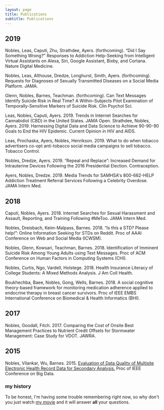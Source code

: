 ```yaml
---
layout: page
title: Publications
subtitle: Publications
---
```


## 2019
Nobles, Leas, Caputi, Zhu, Strathdee, Ayers. (forthcoming). “Did I Say Something Wrong?” Responses to Addiction Help-Seeking from Intelligent Virtual Assistants on Alexa, Siri, Google Assistant, Bixby, and Cortana. Nature Digital  Medicine.

Nobles, Leas, Althouse, Dredze, Longhurst, Smith, Ayers. (forthcoming). Requests for Diagnoses of Sexually Transmitted Diseases on a Social Media Platform. JAMA.

Glenn, Nobles, Barnes, Teachman. (forthcoming). Can Text Messages Identify Suicide Risk in Real Time? A Within-Subjects Pilot Examination of Temporally-Sensitive Markers of Suicide Risk. Clin Psychol Sci.

Leas, Nobles, Caputi, Ayers. 2019. Trends in Internet Searches for Cannabidiol (CBD) in the United States. JAMA Open.
Strathdee, Nobles, Ayers. 2019. Harnessing Digital Data and Data Science to Achieve 90-90-90 Goals to End the HIV Epidemic. Current Opinion in HIV and AIDS. 

Leas, Prochaska, Ayers, Nobles, Henrikson. 2019. What to do when tobacco advertisers co-opt anti-tobacco social media campaigns to sell tobacco. Tobacco Control.

Nobles, Dredze, Ayers. 2019. “Repeal and Replace”: Increased Demand for Intrauterine Devices Following the 2016 Presidential Election. Contraception.

Ayers, Nobles, Dredze. 2019. Media Trends for SAMHSA's 800-662-HELP Addiction Treatment Referral Services Following a Celebrity Overdose. JAMA Intern Med.

## 2018
Caputi, Nobles, Ayers. 2018. Internet Searches for Sexual Harassment and Assault, Reporting, and Training Following #MeToo. JAMA Intern Med.

Nobles, Dreisbach, Keim-Malpass, Barnes. 2018. “Is this a STD? Please help!”: Online Information Seeking for STDs on Reddit. Proc of AAAI Conference on Web and Social Media (ICWSM).

Nobles, Glenn, Kowsari, Teachman, Barnes. 2018. Identification of Imminent Suicide Risk Among Young Adults using Text Messages. Proc of ACM Conference on Human Factors in Computing Systems (CHI).

Nobles, Curtis, Ngo, Vardell, Holstege. 2018. Health Insurance Literacy of College Students: A Mixed Methods Analysis. J Am Coll Health.

Boukhechba, Baee, Nobles, Gong, Wells, Barnes. 2018. A social cognitive theory-based framework for monitoring medication adherence applied to endocrine therapy in breast cancer survivors. Proc of IEEE EMBS International Conference on Biomedical & Health Informatics (BHI).

## 2017
Nobles, Goodall, Fitch. 2017. Comparing the Cost of Onsite Best Management Practices to Nutrient Credit Offsets for Stormwater Management: Case Study for VDOT. JAWRA.

## 2015
Nobles, Vilankar, Wu, Barnes. 2015. [Evaluation of Data Quality of Multisite Electronic Health Record Data for Secondary Analysis.](https://ieeexplore.ieee.org/document/7364060) Proc of IEEE Conference on Big Data.


### my history

To be honest, I'm having some trouble remembering right now, so why don't you just watch [my movie](http://en.wikipedia.org/wiki/The_Princess_Bride_%28film%29) and it will answer **all** your questions.
